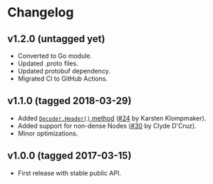 # Changelog

## v1.2.0 (untagged yet)

* Converted to Go module.
* Updated .proto files.
* Updated protobuf dependency.
* Migrated CI to GitHub Actions.

## v1.1.0 (tagged 2018-03-29)

* Added [`Decoder.Header()` method](https://godoc.org/github.com/qedus/osmpbf#Decoder.Header)
([#24](https://github.com/qedus/osmpbf/pull/24) by Karsten Klompmaker).
* Added support for non-dense Nodes
([#30](https://github.com/qedus/osmpbf/pull/30) by Clyde D'Cruz).
* Minor optimizations.

## v1.0.0 (tagged 2017-03-15)

* First release with stable public API.
